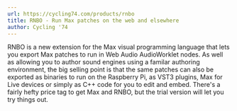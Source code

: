 ```yaml
---
url: https://cycling74.com/products/rnbo
title: RNBO - Run Max patches on the web and elsewhere
author: Cycling '74
---
```


RNBO is a new extension for the Max visual programming language that lets you export Max patches to run in Web Audio AudioWorklet nodes. As well as allowing you to author sound engines using a familar authoring environment, the big selling point is that the same patches can also be exported as binaries to run on the Raspberry Pi, as VST3 plugins, Max for Live devices or simply as C++ code for you to edit and embed. There's a fairly hefty price tag to get Max and RNBO, but the trial version will let you try things out.

